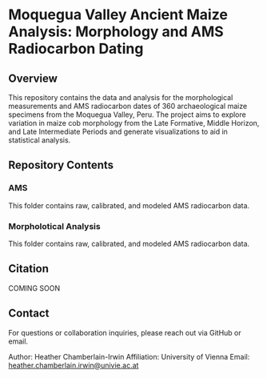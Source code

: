 # Moquegua Valley Ancient Maize Analysis: Morphology and AMS Radiocarbon Dating

## Overview

This repository contains the data and analysis for the morphological measurements and AMS radiocarbon dates of 360 archaeological maize specimens from the Moquegua Valley, Peru. The project aims to explore variation in maize cob morphology from the Late Formative, Middle Horizon, and Late Intermediate Periods and generate visualizations to aid in statistical analysis.

## Repository Contents

### AMS

This folder contains raw, calibrated, and modeled AMS radiocarbon data.

### Morpholotical Analysis

This folder contains raw, calibrated, and modeled AMS radiocarbon data.


## Citation

COMING SOON

## Contact

For questions or collaboration inquiries, please reach out via GitHub or email.

Author: Heather Chamberlain-Irwin Affiliation: University of Vienna Email: heather.chamberlain.irwin@univie.ac.at

